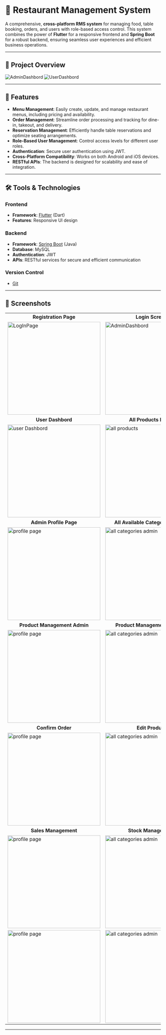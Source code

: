 
# 🛒 Restaurant Management System

A comprehensive, **cross-platform RMS system** for managing food, table booking, orders, and users with role-based access control. This system combines the power of **Flutter** for a responsive frontend and **Spring Boot** for a robust backend, ensuring seamless user experiences and efficient business operations.

---

## 📸 Project Overview
![AdminDashbord](https://github.com/user-attachments/assets/db30fbdc-5cda-4a9b-b5ed-7d4128458947)
![UserDashbord](https://github.com/user-attachments/assets/6e7086b5-2cda-4499-8c70-e7c46270a7b5)

---

## 🚀 Features

- **Menu Management**: Easily create, update, and manage restaurant menus, including pricing and availability.
- **Order Management**: Streamline order processing and tracking for dine-in, takeout, and delivery.
- **Reservation Management**: Efficiently handle table reservations and optimize seating arrangements.
- **Role-Based User Management**: Control access levels for different user roles.
- **Authentication**: Secure user authentication using JWT.
- **Cross-Platform Compatibility**: Works on both Android and iOS devices.
- **RESTful APIs**: The backend is designed for scalability and ease of integration.

---

## 🛠️ Tools & Technologies

### **Frontend**  
- **Framework**: [Flutter](https://flutter.dev) (Dart)
- **Features**: Responsive UI design  


### **Backend**  
- **Framework**: [Spring Boot](https://spring.io/projects/spring-boot) (Java)  
- **Database**: MySQL  
- **Authentication**: JWT  
- **APIs**: RESTful services for secure and efficient communication  

### **Version Control**  
- [Git](https://git-scm.com/)

---


## 📱 Screenshots

<table>
  <tr>
    <td align="center"><strong>Registration Page</strong></td>
    <td align="center"><strong>Login Screen</strong></td>
    <td align="center"><strong>Dashboard</strong></td>
    <td align="center"><strong>Dashbord 2nd Part</strong></td>
  </tr>
  <tr>
    <td><img src="https://github.com/user-attachments/assets/26bd1f0d-2d65-4abb-a100-382ffaf35d0f" alt="LogInPage" width="300"/></td>
    <td><img src="https://github.com/user-attachments/assets/ad8ae5b4-913e-4efc-ae8a-8224991e0736" alt="AdminDashbord" width="300"/></td>
    <td><img src="https://github.com/user-attachments/assets/c1649e7d-1e09-4c4b-9f71-2aa9b58aea7a" alt="AdminDashbord 2" width="300"/></td>
    <td><img src="https://github.com/user-attachments/assets/9f6559d7-03f3-4a38-aac9-0621f8309086" alt="Registration Page" width="300"/></td>
  </tr>
  
  <tr>
    <td align="center"><strong>User Dashbord</strong></td>
    <td align="center"><strong>All Products MgMt</strong></td>
    <td align="center"><strong>All Products MgMt2</strong></td>
    <td align="center"><strong>Add New Products</strong></td>
  </tr>
  <tr>
    <td><img src="https://github.com/user-attachments/assets/4e408653-cfe5-47c1-801e-27a6f4067249" alt="user Dashbord" width="300"/></td>
    <td><img src="https://github.com/user-attachments/assets/d09baae0-8d31-409e-b95c-434e788fb16d" alt="all products" width="300"/></td>
    <td><img src="https://github.com/user-attachments/assets/eb66384b-4e2f-40ca-a062-3a4ed47b5569" alt="all propducts 2" width="300"/></td>
    <td><img src="https://github.com/user-attachments/assets/092cc23d-821a-428f-b4f5-1df036507fea" alt="new products" width="300"/></td>
  </tr>

  <tr>
    <td align="center"><strong>Admin Profile Page</strong></td>
    <td align="center"><strong>All Available Categories Admin</strong></td>
    <td align="center"><strong>All Available Categories User</strong></td>
    <td align="center"><strong>Country View Page</strong></td>
  </tr>
  <tr>
    <td><img src="https://github.com/user-attachments/assets/11402941-ec29-468b-a9e0-4caa3d049fe8" alt="profile page" width="300"/></td>
    <td><img src="https://github.com/user-attachments/assets/5589f225-a852-45a2-8e00-16e55c392f36" alt="all categories admin" width="300"/></td>
    <td><img src="https://github.com/user-attachments/assets/7b990ac3-9d1d-4fa7-a8cb-e02bb4aae5b7" alt="all categories user" width="300"/></td>
    <td><img src="https://github.com/user-attachments/assets/c8048244-3ff2-4e02-a473-dc2260e05488" alt="new products" width="300"/></td>
  </tr>

  <tr>
    <td align="center"><strong>Product Management Admin</strong></td>
    <td align="center"><strong>Product Management Admin2</strong></td>
    <td align="center"><strong>Buyer Management</strong></td>
    <td align="center"><strong>Category based Order page</strong></td>
  </tr>
  <tr>
    <td><img src="https://github.com/user-attachments/assets/dc4f2d1a-2c88-4fd9-9812-8f458574a797" alt="profile page" width="300"/></td>
    <td><img src="https://github.com/user-attachments/assets/63594ba9-7ea7-44b2-8ea4-6089c200a6ce" alt="all categories admin" width="300"/></td>
    <td><img src="https://github.com/user-attachments/assets/4662f41e-6875-4eb5-9fdc-65993b050d0a" alt="all categories user" width="300"/></td>
    <td><img src="https://github.com/user-attachments/assets/d439bfca-f9f8-4433-9550-1c119e6b8bca" alt="new products" width="300"/></td>
  </tr>

  <tr>
    <td align="center"><strong>Confirm Order</strong></td>
    <td align="center"><strong>Edit Product</strong></td>
    <td align="center"><strong>Kids Ware Products</strong></td>
    <td align="center"><strong>Mans Accessories </strong></td>
  </tr>
  <tr>
    <td><img src="https://github.com/user-attachments/assets/6db9d10f-5948-4e42-a5dc-b9a0c50d8448" alt="profile page" width="300"/></td>
    <td><img src="https://github.com/user-attachments/assets/ecbf7322-1527-4e20-93b5-65d4aa271f7d" alt="all categories admin" width="300"/></td>
    <td><img src="https://github.com/user-attachments/assets/e09cfd58-c8e4-4b1d-8749-10fc38f799fe" alt="all categories user" width="300"/></td>
    <td><img src="https://github.com/user-attachments/assets/d1737873-266b-4fef-9a82-26179d94d378" alt="new products" width="300"/></td>
  </tr>

  <tr>
    <td align="center"><strong>Sales Management</strong></td>
    <td align="center"><strong>Stock Management</strong></td>
    <td align="center"><strong>Supplier Management</strong></td>
    <td align="center"><strong>Mans Accessories </strong></td>
  </tr>
  <tr>
    <td><img src="https://github.com/user-attachments/assets/6d5c0dcc-ad4a-4534-81c8-35ea23fb7145" alt="profile page" width="300"/></td>
    <td><img src="https://github.com/user-attachments/assets/029f9ff5-a74c-4fa8-8303-396a0f3e0649" alt="all categories admin" width="300"/></td>
    <td><img src="https://github.com/user-attachments/assets/f5185d25-ad19-4aab-8b3b-4b229185c5f8" alt="all categories user" width="300"/></td>
    <td><img src="https://github.com/user-attachments/assets/bdb50df8-0bc5-4112-b7de-73d54bb3e902" alt="new products" width="300"/></td>
  </tr>


  <tr>
    <td><img src="https://github.com/user-attachments/assets/7e8aab5a-e97a-4550-8380-351488616840" alt="profile page" width="300"/></td>
    <td><img src="https://github.com/user-attachments/assets/7cd5b900-ab81-468c-9757-1f6798aa7661" alt="all categories admin" width="300"/></td>
    <td><img src="https://github.com/user-attachments/assets/851f198b-0f4a-4843-8872-6a6601ec608e" alt="all categories user" width="300"/></td>
    <td><img src="https://github.com/user-attachments/assets/7093ac1f-1171-42d5-bca9-fb53a8be221e" alt="new products" width="300"/></td>
  </tr>
  
</table>

---
